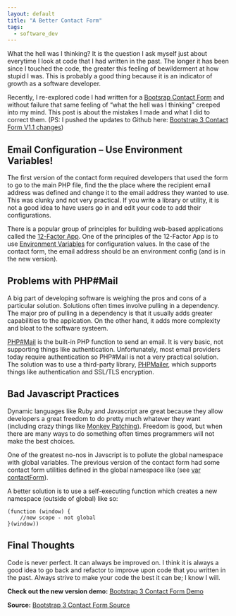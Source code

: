 ```yaml
---
layout: default
title: "A Better Contact Form"
tags:
  - software_dev
---
```


What the hell was I thinking? It is the question I ask myself just about everytime I look at code that I had written in the past. The longer it has been since I touched the code, the greater this feeling of bewilderment at how stupid I was. This is probably a good thing because it is an indicator of growth as a software developer.

Recently, I re-explored code I had written for a [Bootsrap Contact Form](/blog/2013/10/17/bootstrap-3-contact-form-with-captcha.html) and without failure that same feeling of “what the hell was I thinking” creeped into my mind. This post is about the mistakes I made and what I did to correct them. (PS: I pushed the updates to Github here: [Bootstrap 3 Contact Form V1.1 changes](https://github.com/jonmbake/bootstrap3-contact-form/commit/f502b9ef0dcda710d4aca2738f75fc22f2e56699))

## Email Configuration – Use Environment Variables!

The first version of the contact form required developers that used the form to go to the main PHP file, find the the place where the recipient email address was defined and change it to the email address they wanted to use. This was clunky and not very practical. If you write a library or utility, it is not a good idea to have users go in and edit your code to add their configurations.

There is a popular group of principles for building web-based applications called the [12-Factor App](http://12factor.net/). One of the principles of the 12-Factor App is to use [Environment Variables](http://en.wikipedia.org/wiki/Environment_variable) for configuration values. In the case of the contact form, the email address should be an environment config (and is in the new version).

## Problems with PHP#Mail

A big part of developing software is weighing the pros and cons of a particular solution. Solutions often times involve pulling in a dependency. The major pro of pulling in a dependency is that it usually adds greater capabilities to the applcation. On the other hand, it adds more complexity and bloat to the software systeem.

[PHP#Mail](http://php.net/manual/en/function.mail.php) is the built-in PHP function to send an email. It is very basic, not supporting things like authentication. Unfortunately, most email providers today require authentication so PHP#Mail is not a very practical solution. The solution was to use a third-party library, [PHPMailer](https://github.com/PHPMailer/PHPMailer), which supports things like authentication and SSL/TLS encryption.

## Bad Javascript Practices

Dynamic languages like Ruby and Javascript are great because they allow developers a great freedom to do pretty much whatever they want (including crazy things like [Monkey Patching](http://en.wikipedia.org/wiki/Monkey_patch)). Freedom is good, but when there are many ways to do something often times programmers will not make the best choices.

One of the greatest no-nos in Javscript is to pollute the global namespace with global variables. The previous version of the contact form had some contact form utilities defined in the global namespace like (see [var contactForm](https://github.com/jonmbake/bootstrap3-contact-form/blob/v1.0/assets/js/contact-form.js)).

A better solution is to use a self-executing function which creates a new namespace (outside of global) like so:

```
(function (window) {
    //new scope - not global
}(window))
```

## Final Thoughts

Code is never perfect. It can always be improved on. I think it is always a good idea to go back and refactor to improve upon code that you written in the past. Always strive to make your code the best it can be; I know I will.

**Check out the new version demo:** [Bootstrap 3 Contact Form Demo](http://jonmbake.github.io/bootstrap3-contact-form/)

**Source:** [Bootstrap 3 Contact Form Source](https://github.com/jonmbake/bootstrap3-contact-form)

